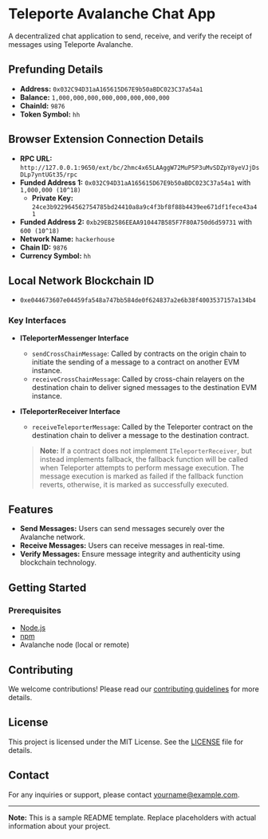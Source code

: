 # Teleporte Avalanche Chat App

A decentralized chat application to send, receive, and verify the receipt of messages using Teleporte Avalanche.

## Prefunding Details
- **Address:** `0x032C94D31aA165615D67E9b50aBDC023C37a54a1`
- **Balance:** `1,000,000,000,000,000,000,000,000`
- **ChainId:** `9876`
- **Token Symbol:** `hh`

## Browser Extension Connection Details
- **RPC URL:** `http://127.0.0.1:9650/ext/bc/2hmc4x65LAAggW72MuP5P3uMvSDZpY8yeVJjDsDLp7yntUGt35/rpc`
- **Funded Address 1:** `0x032C94D31aA165615D67E9b50aBDC023C37a54a1` with `1,000,000 (10^18)` 
  - **Private Key:** `24ce3b922964562754785bd24410a8a9c4f3bf8f88b4439ee671df1fece43a41`
- **Funded Address 2:** `0xb29EB2586EEAA910447B585F7F80A750d6d59731` with `600 (10^18)`
- **Network Name:** `hackerhouse`
- **Chain ID:** `9876`
- **Currency Symbol:** `hh`

## Local Network Blockchain ID
- `0xe044673607e04459fa548a747bb584de0f624837a2e6b38f4003537157a134b4`


### Key Interfaces

- **ITeleporterMessenger Interface**
  - `sendCrossChainMessage`: Called by contracts on the origin chain to initiate the sending of a message to a contract on another EVM instance.
  - `receiveCrossChainMessage`: Called by cross-chain relayers on the destination chain to deliver signed messages to the destination EVM instance.

- **ITeleporterReceiver Interface**
  - `receiveTeleporterMessage`: Called by the Teleporter contract on the destination chain to deliver a message to the destination contract.

  > **Note:** If a contract does not implement `ITeleporterReceiver`, but instead implements fallback, the fallback function will be called when Teleporter attempts to perform message execution. The message execution is marked as failed if the fallback function reverts, otherwise, it is marked as successfully executed.

## Features

- **Send Messages:** Users can send messages securely over the Avalanche network.
- **Receive Messages:** Users can receive messages in real-time.
- **Verify Messages:** Ensure message integrity and authenticity using blockchain technology.

## Getting Started

### Prerequisites

- [Node.js](https://nodejs.org/)
- [npm](https://www.npmjs.com/)
- Avalanche node (local or remote)


## Contributing

We welcome contributions! Please read our [contributing guidelines](CONTRIBUTING.md) for more details.

## License

This project is licensed under the MIT License. See the [LICENSE](LICENSE) file for details.

## Contact

For any inquiries or support, please contact [yourname@example.com](mailto:yourname@example.com).

---

**Note:** This is a sample README template. Replace placeholders with actual information about your project.

